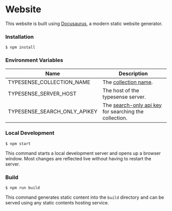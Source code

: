 # Website

This website is built using [Docusaurus](https://docusaurus.io/), a modern static website generator.

### Installation

```
$ npm install
```

### Environment Variables

| Name                         | Description                                                                                                                    |
| ---------------------------- | ------------------------------------------------------------------------------------------------------------------------------ |
| TYPESENSE_COLLECTION_NAME    | The [collection name](https://typesense.org/docs/guide/docsearch.html#create-a-docsearch-scraper-config-file).                 |
| TYPESENSE_SERVER_HOST        | The host of the typesense server.                                                                                              |
| TYPESENSE_SEARCH_ONLY_APIKEY | The [search-only api key](https://typesense.org/docs/26.0/api/api-keys.html#search-only-api-key) for searching the collection. |

### Local Development

```
$ npm start
```

This command starts a local development server and opens up a browser window. Most changes are reflected live without having to restart the server.

### Build

```
$ npm run build
```

This command generates static content into the `build` directory and can be served using any static contents hosting service.
